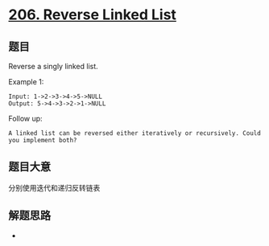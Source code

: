 # [206. Reverse Linked List](https://leetcode.com/problems/reverse-linked-list/)

## 题目

Reverse a singly linked list.

Example 1: 

```
Input: 1->2->3->4->5->NULL
Output: 5->4->3->2->1->NULL
```

Follow up: 

```
A linked list can be reversed either iteratively or recursively. Could you implement both?
```

## 题目大意
分别使用迭代和递归反转链表

## 解题思路
- 

